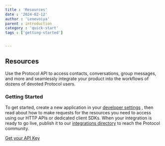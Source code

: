 ```yaml
---
title : 'Resources'
date : '2024-02-12'
author : 'Lenevoiya'
parent : introduction
category : 'quick-start'
tags : ['getting-started']


---
```


## Resources
Use the Protocol API to access contacts, conversations, group messages, and more and seamlessly integrate your product into the workflows of dozens of devoted Protocol users.

### Getting Started
To get started, create a new application in your [developer settings](/dev-settings) , then read about how to make requests for the resources you need to access using our HTTP APIs or dedicated client SDKs. When your integration is ready to go live, publish it to our [integrations directory](/integration-dir) to reach the Protocol community.


[Get your API Key](/get-your-api-key)